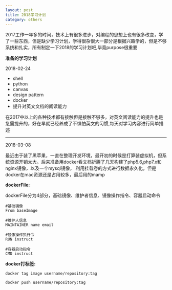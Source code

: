 ```yaml
---
layout: post
title: 2018学习计划
category: others
---
```

2017工作一年多的时间，技术上有很多进步，对编程的思想上也有很多改变，学了一些东西，但是缺少学习计划，学得很杂很大一部分是根据兴趣学的，但是不够系统和扎实，所有制定一下2018的学习计划吧,毕竟purpose很重要

**准备的学习计划**

2018-02-24

* shell
* python
* canvas
* design pattern
* docker
* 提升对英文文档的阅读能力

在2017中以上的各种技术都有接触但是接触不够多，对英文阅读能力的提升也是急需提升的，好在早就已经养成了不惧怕英文的习惯,每天对学习内容进行简单描述

---

2018-03-08

最近由于装了黑苹果，一直在整理开发环境，最开初的时候是打算装虚拟机，但系统资源开销太大。后来准备用docker看文档折腾了几天构建了php5.6,php7.x和nginx镜像，以及一个mysql镜像，
利用挂载卷的方式进行数据永久化，但是docker在mac资源还是占用较多，最后用的mamp

**dockerFile:**

dockerFile分为4部分，基础镜像、维护者信息、镜像操作指令、容器启动命令
    
    #基础镜像
    From baseImage
    
    #维护人信息
    MAINTAINER name email
    
    #镜像操作执行令
    RUN instruct
    
    #容器启动指令
    CMD instruct   
    

**docker打标签:**

    docker tag image username/repository:tag
    
    docker push username/repository:tag
    
    